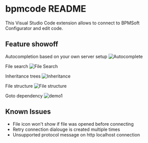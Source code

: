 # bpmcode README

This Visual Studio Code extension allows to connect to BPMSoft Configurator and edit code.

## Feature showoff
Autocompletion based on your own server setup
![Autocomplete](https://user-images.githubusercontent.com/81585996/207141932-c196c826-b81e-4e4f-bb71-7216bbd9f0a8.png)

File search
![File Search](https://user-images.githubusercontent.com/81585996/206878123-7ff1b5ef-2a94-4d6e-bd87-914e73cc9e7b.png)

Inheritance trees
![Inheritance](https://user-images.githubusercontent.com/81585996/206878140-0162163f-a36b-4cf0-b62c-769c0eb1a03f.png)

File structure
![File structure](https://user-images.githubusercontent.com/81585996/206878156-4751433d-82e2-4b71-8517-129c1163e483.png)

Goto dependency
![demo1](https://user-images.githubusercontent.com/81585996/206878216-40f29756-febc-4ee5-aaef-1e3717985573.gif)

## Known Issues

* File icon won't show if file was opened before connecting
* Retry connection dialouge is created multiple times
* Unsupported protocol message on http localhost connection

